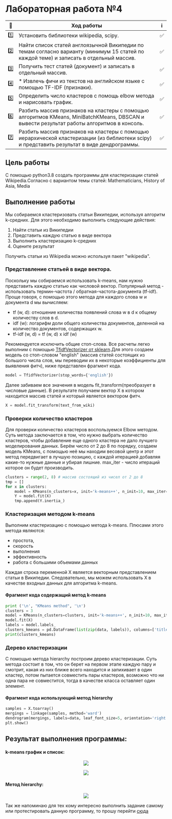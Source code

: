 
# Лабораторная работа №4



| 🔢  | Ход работы   | ℹ️ |
| ------------- | ------------- |------------- |
| 1️⃣  | Установить библиотеки wikipedia, scipy.| ✅ |
| 2️⃣ | Найти список статей англоязычной Википедии по темам согласно варианту (минимум 15 статей по каждой теме) и записать в отдельный массив. |✅  |
| 3️⃣ | 	Получить тест статей (документ) и записать в отдельный массив.|✅  |
| 4️⃣ |*	Извлечь фичи из текстов на английском языке с помощью TF-IDF (признаки). |✅  |
| 5️⃣ | Определить число кластеров с помощь elbow метода и нарисовать график. |✅  |
| 6️⃣ | Разбить массив признаков на кластеры с помощью алгоритмов KMeans, MiniBatchKMeans, DBSCAN и вывести результат работы алгоритмов в консоль. |✅  |
| 7️⃣ | Разбить массив признаков на кластеры с помощью иерархической кластеризации (из библиотеки scipy) и представить результат в виде дендрограммы.|✅  |


Цель работы
------------
С помощью python3.8 создать программы для кластеризации статей Wikipedia.Согласно с вариантом темы статей: Mathematicians, History of Asia, Media

Выполнение работы
-----------------

Мы собираемся кластеризовать статьи Википедии, используя алгоритм k-средних. Для этого необходимо выполнить следующие действия:

1. Найти статьи из Википедии
2. Представить каждую статью в виде вектора
3. Выполнить кластеризацию k-средних
4. Оцените результат

Получить статьи из Wikipedia можно используя пакет "wikipedia".

### Представление статьей в виде вектора.

Поскольку мы собираемся использовать k-means, нам нужно представить каждую статью как числовой вектор. Популярный метод - использовать термин-частота / обратная-частота-документа (tf-idf). Проще говоря, с помощью этого метода для каждого слова w и документа d мы вычисляем:

* tf (w, d): отношение количества появлений слова w в d к общему количеству слов в d.
* idf (w): логарифм доли общего количества документов, деленной на количество документов, содержащих w.
* tf-idf (w, d) = tf (w, d) x idf (w)

Рекомендуется исключить общие стоп-слова. Все расчеты легко выполним с помощью [TfidfVectorizer от sklearn](https://scikit-learn.org/stable/modules/generated/sklearn.feature_extraction.text.TfidfVectorizer.html).Для этого создаем модель со стоп-словом "english" (массив статей состоящих из большого числа слов, мы переводим их в некоторые коэффициенты для выявления фитч), ниже представлен фрагмент кода.

```python
model = TfidfVectorizer(stop_words={'english'})
```

Далее забиваем все значения в модель fit_transform(преобразует в числовые данные). В результате получаем вектор Х в котором находится массив статей и который является вектором фитч.

```python
X = model.fit_transform(text_from_wiki)
```

### Проверки количество кластеров

Для проверки количество кластеров воспользуемся  Elbow методом. Суть метода заключается в том, что нужно выбрать количество кластеров, чтобы добавление еще одного кластера не дало лучшего моделирования данных. Берём число от 2 до 8 по порядку, создаем модель KMeans, с помощью неё мы находим весовой центр и этот метод передвигает в лучшую позицию, с каждой итерацией добавляя какие-то нужные данные и убирая лишние. max_iter - число итераций которое он будет производить.

```python
clusters = range(2, 8) # массив состоящий из чисел от 2 до 8
tmp = []
for x in clusters:
    model = KMeans(n_clusters=x, init='k-means++', n_init=10, max_iter=200)# c помощью её строим Elbow кривую
    Y = model.fit(X)
    tmp.append(Y.inertia_)
```
### Кластеризация методом k-means
Выполним кластеризацию с помощью метода k-means.
Плюсами этого метода являются:
* простота,
* скорость
* выполнения
* эффективность
* работа с большими объемами данных

Каждая строка переменной X является векторным представлением статьи в Википедии. Следовательно, мы можем использовать X в качестве входных данных для алгоритма k-means.

#### Фрагмент кода содержащий метод k-means
```python
print ('\n', "KMeans method", '\n')
clusters = 3
model = KMeans(n_clusters=clusters, init='k-means++', n_init=10, max_iter=200)
model.fit(X)
labels = model.labels_
clusters_kmeans = pd.DataFrame(list(zip(data, labels)), columns=['title', 'cluster'])
print(clusters_kmeans)
```

### Дерево кластеризации

С помощью метода hierarchy построим дерево кластеризации. Суть метода состоит в том, что он берет на первом этапе каждую пару и смотрит, какая  из них ближе всего находится и запихивает в один кластер, потом пытается совместить пары кластеров, возможно что ни одна пара не совместится, тогда в качестве класса оставляет один элемент.

#### Фрагмент кода использующий метод hierarchy
```python
samples = X.toarray()
mergings = linkage(samples, method='ward')
dendrogram(mergings, labels=data, leaf_font_size=5, orientation='right')
plt.show()
```

Результат выполнения программы:
---------------------------------


#### k-means график и список:

<p align="center">
  <img src="https://bmstu.codes/MorozoFF/lr-4-opc/-/raw/master/g-H4jagE6Ds.jpg" />
</p>

<p align="center">
  <img src="https://bmstu.codes/MorozoFF/lr-4-opc/-/raw/master/_-fzoGz5yo8.jpg" />
</p>


#### Метод hierarchy:

<p align="center">
  <img src="https://bmstu.codes/MorozoFF/lr-4-opc/-/raw/master/nQcsivJLEDM.jpg" />
</p>


Так же напоминаю для тех кому интересно выполнить задание самому или протестировать данную программу, то прошу перейти [сюда](https://drive.google.com/drive/folders/1b_molbj8z6JhHV6r178AeI1XpQezehsm?usp=sharing "Практикум по машинному обучению")
